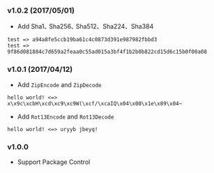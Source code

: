 ### v1.0.2 (2017/05/01)

* Add Sha1､ Sha256､ Sha512、Sha224、Sha384

 ```
test => a94a8fe5ccb19ba61c4c0873d391e987982fbbd3
test => 9f86d081884c7d659a2feaa0c55ad015a3bf4f1b2b0b822cd15d6c15b0f00a08
 ```

### v1.0.1 (2017/04/12)

* Add `ZipEncode` and `ZipDecode`

 ```
hello world! <=> x\x9c\xcbH\xcd\xc9\xc9W(\xcf/\xcaIQ\x04\x00\x1e\x89\x04~
 ```

* Add `Rot13Encode` and `Rot13Decode`

 ```
hello world! <=> uryyb jbeyq!
 ```

### v1.0.0

* Support Package Control

